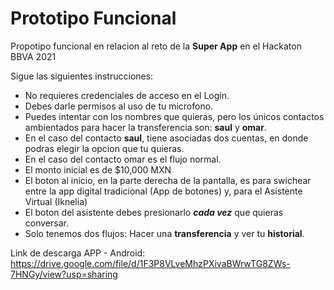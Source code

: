 # Prototipo Funcional
Propotipo funcional en relacion al reto de la **Super App** en el Hackaton BBVA 2021

Sigue las siguientes instrucciones: 
* No requieres credenciales de acceso en el Login.
* Debes darle permisos al uso de tu microfono.
* Puedes intentar con los nombres que quieras, pero los únicos contactos ambientados para hacer la transferencia son: **saul** y **omar**.
* En el caso del contacto **saul**, tiene asociadas dos cuentas, en donde podras elegir la opcion que tu quieras.
* En el caso del contacto omar es el flujo normal.
* El monto inicial es de $10,000 MXN
* El boton al inicio, en la parte derecha de la pantalla, es para swichear entre la app digital tradicional (App de botones) y, para el Asistente Virtual (Iknelia)
* El boton del asistente debes presionarlo ***cada vez*** que quieras conversar.
* Solo tenemos dos flujos: Hacer una **transferencia** y ver tu **historial**.

Link de descarga APP - Android: 
https://drive.google.com/file/d/1F3P8VLveMhzPXivaBWrwTG8ZWs-7HNGy/view?usp=sharing

